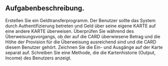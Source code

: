 ## Aufgabenbeschreibung.
Erstellen Sie ein Geldtransferprogramm. Der Benutzer sollte das System durch Authentifizierung betreten und Geld über seine eigene KARTE auf eine andere KARTE überweisen.
Überprüfen Sie während des Überweisungsvorgangs, ob der auf die CARD überwiesene Betrag und die Höhe der Provision für die Überweisung ausreichend sind und die CARD diesem Benutzer gehört.
Zeichnen Sie die Ein- und Ausgänge auf der Karte separat auf. Schreiben Sie eine Methode, die die Kartenhistorie (Output, Income) des Benutzers anzeigt.
